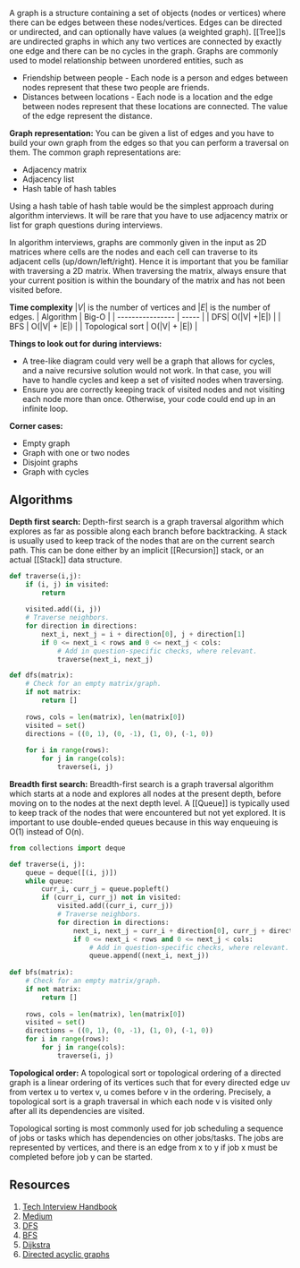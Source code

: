 A graph is a structure containing a set of objects (nodes or vertices) where there can be edges between these nodes/vertices. Edges can be directed or undirected, and can optionally have values (a weighted graph). [[Tree]]s are undirected graphs in which any two vertices are connected by exactly one edge and there can be no cycles in the graph.
Graphs are commonly used to model relationship between unordered entities, such as

-   Friendship between people - Each node is a person and edges between nodes represent that these two people are friends.
-   Distances between locations - Each node is a location and the edge between nodes represent that these locations are connected. The value of the edge represent the distance.

**Graph representation:** You can be given a list of edges and you have to build your own graph from the edges so that you can perform a traversal on them. The common graph representations are:

-   Adjacency matrix
-   Adjacency list
-   Hash table of hash tables

Using a hash table of hash table would be the simplest approach during algorithm interviews. It will be rare that you have to use adjacency matrix or list for graph questions during interviews.

In algorithm interviews, graphs are commonly given in the input as 2D matrices where cells are the nodes and each cell can traverse to its adjacent cells (up/down/left/right). Hence it is important that you be familiar with traversing a 2D matrix. When traversing the matrix, always ensure that your current position is within the boundary of the matrix and has not been visited before.

**Time complexity**
$|V|$ is the number of vertices and $|E|$ is the number of edges.
| Algorithm        | Big-O |
| ---------------- | ----- |
| DFS| O(\|V\| +\|E\|)  |
| BFS              | O(\|V\| + \|E\|) |
| Topological sort | O(\|V\| + \|E\|)      |

**Things to look out for during interviews:**
-   A tree-like diagram could very well be a graph that allows for cycles, and a naive recursive solution would not work. In that case, you will have to handle cycles and keep a set of visited nodes when traversing.
-   Ensure you are correctly keeping track of visited nodes and not visiting each node more than once. Otherwise, your code could end up in an infinite loop.

**Corner cases:**
-   Empty graph
-   Graph with one or two nodes
-   Disjoint graphs
-   Graph with cycles

## Algorithms

**Depth first search:** Depth-first search is a graph traversal algorithm which explores as far as possible along each branch before backtracking. A stack is usually used to keep track of the nodes that are on the current search path. This can be done either by an implicit [[Recursion]] stack, or an actual [[Stack]] data structure.

```python
def traverse(i,j):
	if (i, j) in visited:  
		return 
		
	visited.add((i, j))  
	# Traverse neighbors.  
	for direction in directions:  
		next_i, next_j = i + direction[0], j + direction[1]  
		if 0 <= next_i < rows and 0 <= next_j < cols:  
			# Add in question-specific checks, where relevant.  
			traverse(next_i, next_j)

def dfs(matrix):  
	# Check for an empty matrix/graph.  
	if not matrix:  
		return []  
	  
	rows, cols = len(matrix), len(matrix[0])  
	visited = set()  
	directions = ((0, 1), (0, -1), (1, 0), (-1, 0))
	
	for i in range(rows):  
		for j in range(cols):  
			traverse(i, j)
```

**Breadth first search:** Breadth-first search is a graph traversal algorithm which starts at a node and explores all nodes at the present depth, before moving on to the nodes at the next depth level. A [[Queue]] is typically used to keep track of the nodes that were encountered but not yet explored. It is important to use double-ended queues because in this way enqueuing is O(1) instead of O(n).
```python
from collections import deque

def traverse(i, j):  
	queue = deque([(i, j)])  
	while queue:  
		curr_i, curr_j = queue.popleft()  
		if (curr_i, curr_j) not in visited:  
			visited.add((curr_i, curr_j))  
			# Traverse neighbors.  
			for direction in directions:  
				next_i, next_j = curr_i + direction[0], curr_j + direction[1]  
				if 0 <= next_i < rows and 0 <= next_j < cols:  
					# Add in question-specific checks, where relevant.  
					queue.append((next_i, next_j))  
  
def bfs(matrix):  
	# Check for an empty matrix/graph.  
	if not matrix:  
		return []  
  
	rows, cols = len(matrix), len(matrix[0])  
	visited = set()  
	directions = ((0, 1), (0, -1), (1, 0), (-1, 0))
	for i in range(rows):  
		for j in range(cols):  
			traverse(i, j)
```

**Topological order:** A topological sort or topological ordering of a directed graph is a linear ordering of its vertices such that for every directed edge uv from vertex u to vertex v, u comes before v in the ordering. Precisely, a topological sort is a graph traversal in which each node v is visited only after all its dependencies are visited.

Topological sorting is most commonly used for job scheduling a sequence of jobs or tasks which has dependencies on other jobs/tasks. The jobs are represented by vertices, and there is an edge from x to y if job x must be completed before job y can be started.

## Resources
1. [Tech Interview Handbook](https://www.techinterviewhandbook.org/algorithms/graph/)
2. [Medium](https://medium.com/basecs/from-theory-to-practice-representing-graphs-cfd782c5be38)
3. [DFS](https://medium.com/basecs/deep-dive-through-a-graph-dfs-traversal-8177df5d0f13)
4. [BFS](https://medium.com/basecs/going-broad-in-a-graph-bfs-traversal-959bd1a09255)
5. [Dijkstra](https://medium.com/basecs/finding-the-shortest-path-with-a-little-help-from-dijkstra-613149fbdc8e)
6. [Directed acyclic graphs](https://medium.com/basecs/spinning-around-in-cycles-with-directed-acyclic-graphs-a233496d4688)
